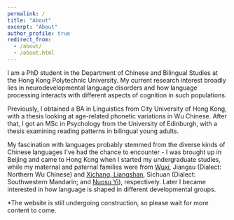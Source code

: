 ```yaml
---
permalink: /
title: "About"
excerpt: "About"
author_profile: true
redirect_from: 
  - /about/
  - /about.html
---
```


I am a PhD student in the Department of Chinese and Bilingual Studies at the Hong Kong Polytechnic University. My current research interest broadly lies in neurodevelopmental language disorders and how language processing interacts with different aspects of cognition in such populations.

Previously, I obtained a BA in Linguistics from City University of Hong Kong, with a thesis looking at age-related phonetic variations in Wu Chinese. After that, I got an MSc in Psychology from the University of Edinburgh, with a thesis examining reading patterns in bilingual young adults.

My fascination with languages probably stemmed from the diverse kinds of Chinese languages I've had the chance to encounter - I was brought up in Beijing and came to Hong Kong when I started my undergraduate studies, while my maternal and paternal families were from [Wuxi](https://www.britannica.com/place/Wuxi), Jiangsu (Dialect: Northern Wu Chinese) and [Xichang, Liangshan](https://en.wikipedia.org/wiki/Liangshan_Yi_Autonomous_Prefecture), Sichuan (Dialect: Southwestern Mandarin; and [Nuosu Yi](https://en.wikipedia.org/wiki/Nuosu_language)), respectively. Later I became interested in how language is shaped in different developmental groups.

*The website is still undergoing construction, so please wait for more content to come.

